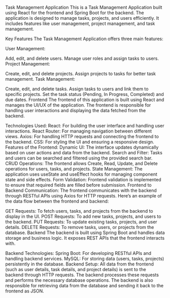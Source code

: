 Task Management Application
This is a Task Management Application built using React for the frontend and Spring Boot for the backend. The application is designed to manage tasks, projects, and users efficiently. It includes features like user management, project management, and task management.

Key Features
The Task Management Application offers three main features:

User Management:

Add, edit, and delete users.
Manage user roles and assign tasks to users.
Project Management:

Create, edit, and delete projects.
Assign projects to tasks for better task management.
Task Management:

Create, edit, and delete tasks.
Assign tasks to users and link them to specific projects.
Set the task status (Pending, In Progress, Completed) and due dates.
Frontend
The frontend of this application is built using React and manages the UI/UX of the application. The frontend is responsible for handling user interactions and displaying the data fetched from the backend.

Technologies Used:
React: For building the user interface and handling user interactions.
React Router: For managing navigation between different views.
Axios: For handling HTTP requests and connecting the frontend to the backend.
CSS: For styling the UI and ensuring a responsive design.
Features of the Frontend:
Dynamic UI: The interface updates dynamically based on user actions and data from the backend.
Search and Filter: Tasks and users can be searched and filtered using the provided search bar.
CRUD Operations: The frontend allows Create, Read, Update, and Delete operations for users, tasks, and projects.
State Management: The application uses useState and useEffect hooks for managing component state and side effects.
Form Validation: Frontend validation is implemented to ensure that required fields are filled before submission.
Frontend to Backend Communication:
The frontend communicates with the backend through RESTful APIs using Axios for HTTP requests. Here’s an example of the data flow between the frontend and backend:

GET Requests: To fetch users, tasks, and projects from the backend to display in the UI.
POST Requests: To add new tasks, projects, and users to the backend.
PUT Requests: To update existing tasks, projects, and user details.
DELETE Requests: To remove tasks, users, or projects from the database.
Backend
The backend is built using Spring Boot and handles data storage and business logic. It exposes REST APIs that the frontend interacts with.

Backend Technologies:
Spring Boot: For developing RESTful APIs and handling backend services.
MySQL: For storing data (users, tasks, projects) persistently in the database.
Backend Setup:
All data from the frontend (such as user details, task details, and project details) is sent to the backend through HTTP requests.
The backend processes these requests and performs the necessary database operations.
The backend is also responsible for retrieving data from the database and sending it back to the frontend as JSON.
